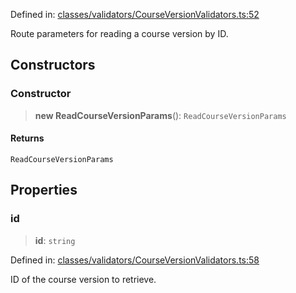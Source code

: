 Defined in: [classes/validators/CourseVersionValidators.ts:52](https://github.com/saaranshgarg1/vibe/blob/67a31fca9c5546ea9aafedb5fb5b41a5b80e1d53/backend/src/modules/courses/classes/validators/CourseVersionValidators.ts#L52)

Route parameters for reading a course version by ID.

## Constructors

### Constructor

> **new ReadCourseVersionParams**(): `ReadCourseVersionParams`

#### Returns

`ReadCourseVersionParams`

## Properties

### id

> **id**: `string`

Defined in: [classes/validators/CourseVersionValidators.ts:58](https://github.com/saaranshgarg1/vibe/blob/67a31fca9c5546ea9aafedb5fb5b41a5b80e1d53/backend/src/modules/courses/classes/validators/CourseVersionValidators.ts#L58)

ID of the course version to retrieve.
